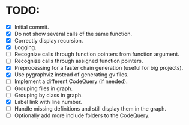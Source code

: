 # TODO:
* [x] Initial commit.
* [x] Do not show several calls of the same function.
* [x] Correctly display recursion.
* [x] Logging.
* [ ] Recognize calls through function pointers from function argument.
* [ ] Recognize calls through assigned function pointers.
* [x] Preprocessing for a faster chain generation (useful for big projects).
* [x] Use pygraphviz instead of generating gv files.
* [ ] Implement a different CodeQuery (if needed).
* [ ] Grouping files in graph.
* [ ] Grouping by class in graph.
* [x] Label link with line number.
* [ ] Handle missing definitions and still display them in the graph.
* [ ] Optionally add more include folders to the CodeQuery.
